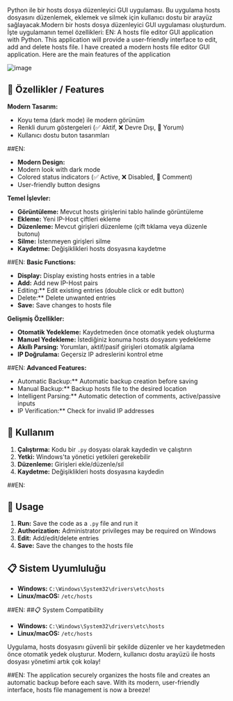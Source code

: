 Python ile  bir hosts dosya düzenleyici GUI uygulaması. Bu uygulama hosts dosyasını düzenlemek, eklemek ve silmek için kullanıcı dostu bir arayüz sağlayacak.Modern bir hosts dosya düzenleyici GUI uygulaması oluşturdum. İşte uygulamanın temel özellikleri:
EN:
A hosts file editor GUI application with Python. This application will provide a user-friendly interface to edit, add and delete hosts file. I have created a modern hosts file editor GUI application. Here are the main features of the application

![image](https://github.com/user-attachments/assets/9da2b8f9-2603-451e-a82f-e9c3696b662f)

## 🌟 Özellikler / Features

**Modern Tasarım:**
- Koyu tema (dark mode) ile modern görünüm
- Renkli durum göstergeleri (✅ Aktif, ❌ Devre Dışı, 💬 Yorum)
- Kullanıcı dostu buton tasarımları

##EN:
- **Modern Design:**
- Modern look with dark mode
- Colored status indicators (✅ Active, ❌ Disabled, 💬 Comment)
- User-friendly button designs

**Temel İşlevler:**
- **Görüntüleme:** Mevcut hosts girişlerini tablo halinde görüntüleme
- **Ekleme:** Yeni IP-Host çiftleri ekleme
- **Düzenleme:** Mevcut girişleri düzenleme (çift tıklama veya düzenle butonu)
- **Silme:** İstenmeyen girişleri silme
- **Kaydetme:** Değişiklikleri hosts dosyasına kaydetme

##EN:
**Basic Functions:**
- **Display:** Display existing hosts entries in a table
- **Add:** Add new IP-Host pairs
- Editing:** Edit existing entries (double click or edit button)
- Delete:** Delete unwanted entries
- **Save:** Save changes to hosts file

**Gelişmiş Özellikler:**
- **Otomatik Yedekleme:** Kaydetmeden önce otomatik yedek oluşturma
- **Manuel Yedekleme:** İstediğiniz konuma hosts dosyasını yedekleme
- **Akıllı Parsing:** Yorumları, aktif/pasif girişleri otomatik algılama
- **IP Doğrulama:** Geçersiz IP adreslerini kontrol etme

##EN:
 **Advanced Features:**
- Automatic Backup:** Automatic backup creation before saving
- Manual Backup:** Backup hosts file to the desired location
- Intelligent Parsing:** Automatic detection of comments, active/passive inputs
- IP Verification:** Check for invalid IP addresses

## 🚀 Kullanım

1. **Çalıştırma:** Kodu bir `.py` dosyası olarak kaydedin ve çalıştırın
2. **Yetki:** Windows'ta yönetici yetkileri gerekebilir
3. **Düzenleme:** Girişleri ekle/düzenle/sil
4. **Kaydetme:** Değişiklikleri hosts dosyasına kaydedin

   
##EN:
## 🚀 Usage

1. **Run:** Save the code as a `.py` file and run it
2. **Authorization:** Administrator privileges may be required on Windows
3. **Edit:** Add/edit/delete entries
4. **Save:** Save the changes to the hosts file

## 📋 Sistem Uyumluluğu

- **Windows:** `C:\Windows\System32\drivers\etc\hosts`
- **Linux/macOS:** `/etc/hosts`

##EN:
##📋 System Compatibility

- **Windows:** `C:\Windows\System32\drivers\etc\hosts`
- **Linux/macOS:** `/etc/hosts`

Uygulama, hosts dosyasını güvenli bir şekilde düzenler ve her kaydetmeden önce otomatik yedek oluşturur. Modern, kullanıcı dostu arayüzü ile hosts dosyası yönetimi artık çok kolay!

##EN:
The application securely organizes the hosts file and creates an automatic backup before each save. With its modern, user-friendly interface, hosts file management is now a breeze!

